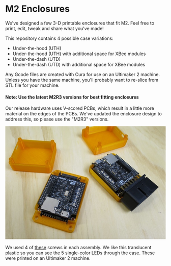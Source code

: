 # M2 Enclosures

We've designed a few 3-D printable enclosures that fit M2. Feel free to print, edit, tweak and share what you've made!

This repository contains 4 possible case variations:

* Under-the-hood (UTH) 
* Under-the-hood (UTH) with additional space for XBee modules
* Under-the-dash (UTD)
* Under-the-dash (UTD) with additional space for XBee modules

Any Gcode files are created with Cura for use on an Ultimaker 2 machine. Unless you have the same machine, you'll probably want to re-slice from STL file for your machine.

#### Note: Use the latest M2R3 versions for best fitting enclosures ####

 Our release hardware uses V-scored PCBs, which result in a little more material on the edges of the PCBs. We've updated the enclosure design to address this, so please use the "M2R3" versions.


![Picture of printed cases](./m2-enclosures.jpg)

 We used 4 of [these](https://www.mcmaster.com/#90380a011/=179tb2t) screws in each assembly. We like this translucent plastic so you can see the 5 single-color LEDs through the case. These were printed on an Ultimaker 2 machine.

